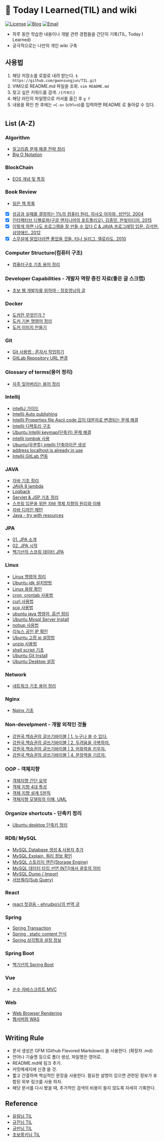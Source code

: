 # 📝 Today I Learned(TIL) and wiki

[![License](https://img.shields.io/github/license/mashape/apistatus.svg)](./LICENSE) [![Blog](https://img.shields.io/badge/Blog-gwonsungjun.github.io-blue.svg)](https://gwonsungjun.github.io/) [![Email](https://img.shields.io/badge/Email-gwonsungjun-yellow.svg)](mailto:sungjunpizz@gmail.com)
- 하루 동안 학습한 내용이나 개발 관련 경험들을 간단히 기록(TIL, Today I Learned)
- 궁극적으로는 나만의 개인 wiki 구축

## 사용법
1. 해당 저장소를 로컬로 내려 받는다. `$ https://github.com/gwonsungjun/TIL.git`
2. VIM으로 README.md 파일을 조회. `vim README.md`
3. 찾고 싶은 키워드를 검색. `/{키워드}`
4. 해당 라인의 파일명으로 커서를 옮긴 후 `g f`
5. 내용을 확인 한 후에는 `<C-o>` (ctrl+o)를 입력하면 README 로 돌아갈 수 있다.

#

## List (A-Z)

### Algorithm
- [알고리즘 문제 해결 전략 정리](Algorithm/Algorithm_problem-solving_strategy.md)
- [Big O Notation](Algorithm/BigO_notation.md)

### BlockChain
- [EOS 개념 및 특징](BlockChain/EOS/EOS_Characteristics.md)

### Book Review
- [읽은 책 목록](Book-Review/books.md)
- [x] [성공과 실패를 결정하는 1%의 컴퓨터 원리. 히사오 야자와. 성안당. 2004](Book-Review/Development/1%25-computer-principle-that-determines-success-and-failure.md)
- [x] [인터랙티브 디벨로퍼(구글 엔지니어의 포트폴리오). 김종민. 한빛미디어. 2015](Book-Review/Development/Interactive-Developer.md)
- [x] [이렇게 하면 나도 프로그램을 잘 만들 수 있다 C & JAVA 프로그래밍 입문. 김석현. 삼양애드. 2012](Book-Review/Development/This-way-I-can-make-a-good-program1.md)
- [x] [스무살에 알았더라면 좋았을 것들. 티나 실리그. 엘로라도. 2010](Book-Review/Non-Development/What-would-have-been-nice-if-I'd-known-at-age-20.md)

### Computer Structure(컴퓨터 구조)
- [컴퓨터구조 기초 용어 정리](ComputerStructure/ComputerStructureBasic.md)
 
 ### Developer Capabilities - 개발자 역량 증진 자료(좋은 글 스크랩)
- [초보 웹 개발자를 위하여 - 정호영님의 글](Developer-Capabilities/For-starter-web-developers.md)

### Docker
- [도커란 무엇인가 ?](/Docker/docker-basic.md)
- [도커 기본 명령어 정리](/Docker/docker-command.md)
- [도커 이미지 만들기](/Docker/docker-image.md)

### Git
- [Git 사용법 : 혼자서 작업하기 ](/Git/Git/git-basic.md)
- [GitLab Repository URL 변경](Git/GitLab/Rename-GitLab-url.md)
  
 ### Glossary of terms(용어 정리)
- [자주 잊어버리는 용어 정리](GlossaryOfTerms/WholeCollection.md)

### Intellij
- [intelliJ 가이드](Intellij/IntelliJ-guide.md)
- [Intellij Auto publishing](Intellij/Auto_publishing.md)
- [Intellij Properties file Ascii code 값이 대문자로 변경되는 문제 해결](Intellij/asciicode_uppercase.md)
- [Intellij 디렉토리 구조](Intellij/directory-structure.md)
- [Ubuntu Intellij keymap(단축키) 문제 해결](Intellij/keymapProblem.md)
- [intellij lombok 사용](Intellij/lombok.md)
- [Ubuntu(우분투) intellij 단축아이콘 생성](Intellij/ubuntu-ShortcutIcon.md)
- [address localhost is already in use](Intellij/Address-already-in-use-error.md)
- [Intellij GitLab 연동](Intellij/Intellij-gitlab-settings.md)

### JAVA
- [자바 기초 정리](Java/javaBasic.md)
- [JAVA 8 lambda](Java/java8.md)
- [Logback](Java/logback.md)
- [Servlet & JSP 기초 정리](Java/servletsAndJsp.md)
- [스프링 입문을 위한 자바 객체 지향의 원리와 이해](Java/Principles_and_understanding_of_Java_object_orientation.md)
- [자바 디자인 패턴](Java/designPattern.md)
- [Java - try with resources](Java/try-with-resources.md)

### JPA
- [01. JPA 소개](JPA/Java-ORM-standard-JPA-programming/1.JPA-introduction.md)
- [02. JPA 시작](JPA/Java-ORM-standard-JPA-programming/2.JPA-start.md)
- [백기선의 스프링 데이터 JPA](JPA/Whiteship-JPA.md)
  
### Linux
- [Linux 명령어 정리](Linux/Ubuntu/linux-command.md)
- [Ubuntu jdk 설치방법](Linux/Ubuntu/Jdk-install.md)
- [Linux 용량 확인](Linux/Ubuntu/capacity-check.md)
- [cron, crontab 사용법](Linux/Ubuntu/crontab.md)
- [curl 사용법](Linux/Ubuntu/curl.md)
- [scp 사용법](/Linux/Ubuntu/scp.md)
- [ubuntu java 명령어, 옵션 정리](Linux/Ubuntu/java.md)
- [Ubuntu Mysql Server Install](Linux/Ubuntu/mysql-install.md)
- [nohup 사용법](Linux/Ubuntu/nohup.md)
- [리눅스 공인 IP 확인](Linux/Ubuntu/public-ip-check.md)
- [Ubuntu 고정 ip 설정법](Linux/Ubuntu/static-ip-setting.md)
- [unzip 사용법](Linux/Ubuntu/unzip.md)
- [shell script 기초](Linux/Ubuntu/shell-script.md)
- [Ubuntu Git Install](/Linux/Ubuntu/ubuntu-gitInstall.md)
- [Ubuntu Desktop 설정](/Linux/Ubuntu/ubuntu-desktop-install.md)

### Network
- [네트워크 기초 용어 정리](Network/Network-basic.md)

### Nginx
- [Nginx 기초](Nginx/Nginx.md)

### Non-develpment - 개발 외적인 것들
- [강원국.백승권의 글쓰기바이블 | 1. 누구나 쓸 수 있다.](Non-development/Writing-Bible/1-Anyone-can-write.md)
- [강원국.백승권의 글쓰기바이블 | 2. 두려움을 극복하자.](Non-development/Writing-Bible/2-Let's-overcome-fear.md)
- [강원국.백승권의 글쓰기바이블 | 3. 어휘력을 키우자.](Non-development/Writing-Bible/3-Increase-your-vocabulary.md)
- [강원국.백승권의 글쓰기바이블 | 4. 문장력을 기르자.](Non-development/Writing-Bible/4-Let's-draw-a-sentence.md)

### OOP - 객체지향
- [객체지향 간단 요약](OOP/Object-oriented-programming.md)
- [객체 지향 4대 특성](OOP/The_four_principles_of_object-oriented_Java.md)
- [객체 지향 설계 5원칙](OOP/SOLID.md)
- [객체지향 모델링의 이해, UML](OOP/UML-Basic.md)

### Organize shortcuts - 단축키 정리
- [Ubuntu desktop 단축키 정리](Organize-Shortcuts/Ubuntu-shortcuts.md)
 
### RDB/ MySQL

- [MySQL Database 생성 & 사용자 추가](RDB/MySQL/Create-DB-and-Add-User.md)
- [MySQL Explain, 쿼리 정보 확인](RDB/MySQL/Explain.md)
- [MySQL 스토리지 엔진(Storage Engine)](RDB/MySQL/Storage-Engine.md)
- [MySQL 데이터 타입 선언 INT()에서 괄호의 의미](RDB/MySQL/Zerofill.md)
- [MySQL Dump / Import](RDB/MySQL/dump-command.md)
- [서브쿼리(Sub Query)](RDB/MySQL/subquery.md)
   
### React
- [react 첫걸음 - ehrudxo님의 번역 글](React/React-FirstStep.md)

### Spring
- [Spring Transaction](Spring/SpringTransaction.md)
- [Spring , static content 인식](Spring/Spring-static-content-recognition.md)
- [Spring 삼각형과 설정 정보](Spring/Spring_triangle_and_configuration_information.md)

### Spring Boot
- [백기선의 Spring Boot](Spring/Spring-Boot/Whiteship-springboot.md)

### Vue
- [순수 자바스크립트 MVC](Vue/pureJSMVC.md)

### Web
- [Web Browser Rendering](Web/browser-Rendering.md)
- [웹서버와 WAS](Web/webServer-WAS.md)

#

## Writing Rule
  - 문서 생성은 GFM (Github Flavored Markdown) 을 사용한다. (확장자 .md)
  - 언어나 기술명 등으로 폴더 생성, 파일명은 영어로.
  - README.md에 링크 추가.
  - 커밋메세지에 신경 쓸 것.
  - 짧고 간결하며 핵심적인 문장을 사용한다. 필요한 설명이 있으면 관련된 정보가 포함된 외부 링크를 사용 하자.
  - 해당 문서를 다시 봤을 때, 추가적인 검색의 비용이 들지 않도록 자세히 기록한다.
 
## Reference
- [유림님 TIL](https://github.com/milooy/TIL#today-i-learned)
- [규진님 TIL](https://github.com/iamkyu/TIL)
- [규빈님 TIL](https://github.com/Gyubin/TIL)
- [초보몽키님 TIL](https://wayhome25.github.io/)
